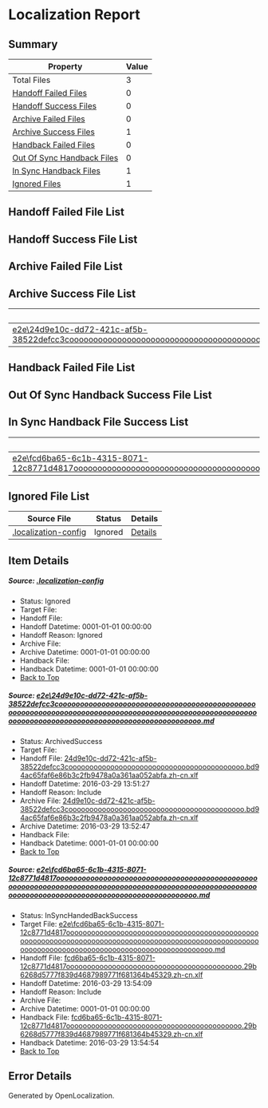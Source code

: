 # <a name='report-top'></a> Localization Report

## Summary
 Property | Value 
 -------- | ----- 
 Total Files | 3
[ Handoff Failed Files ](#handoff-failed-list)| 0
[ Handoff Success Files ](#handoff-success-list)| 0
[ Archive Failed Files ](#archive-failed-list)| 0
[ Archive Success Files ](#archive-success-list)| 1
[ Handback Failed Files ](#handback-failed-list)| 0
[ Out Of Sync Handback Files ](#outofsync-handback-success-list)| 0
[ In Sync Handback Files ](#insync-handback-success-list)| 1
[ Ignored Files ](#ignored-list)| 1

## <a name='handoff-failed-list'></a> Handoff Failed File List

## <a name='handoff-success-list'></a> Handoff Success File List

## <a name='archive-failed-list'></a> Archive Failed File List

## <a name='archive-success-list'></a> Archive Success File List
 Source File | Status | Details 
 ----------- | ------ | ------- 
 [e2e\24d9e10c-dd72-421c-af5b-38522defcc3cooooooooooooooooooooooooooooooooooooooooooooooooooooooooooooooooooooooooooooooooooooooooooooooooooooooooooooooooooooooooooooooooooooooooooooooooooooo.md](https://github.com/OpenLocalizationTest/oltest/blob/59883a28334d0b99aab450bc8a2962a148c3475f/e2e/24d9e10c-dd72-421c-af5b-38522defcc3cooooooooooooooooooooooooooooooooooooooooooooooooooooooooooooooooooooooooooooooooooooooooooooooooooooooooooooooooooooooooooooooooooooooooooooooooooooo.md) | ArchivedSuccess | [Details](#4b008e06bffeff95e146013b86936c0c1b329f8c1)

## <a name='handback-failed-list'></a> Handback Failed File List

## <a name='outofsync-handback-success-list'></a> Out Of Sync Handback Success File List

## <a name='insync-handback-success-list'></a> In Sync Handback File Success List
 Source File | Status | Details 
 ----------- | ------ | ------- 
 [e2e\fcd6ba65-6c1b-4315-8071-12c8771d4817ooooooooooooooooooooooooooooooooooooooooooooooooooooooooooooooooooooooooooooooooooooooooooooooooooooooooooooooooooooooooooooooooooooooooooooooooooooo.md](https://github.com/OpenLocalizationTest/oltest/blob/78535599b5b2d0d386a83a0d77af9ec76a72204c/e2e/fcd6ba65-6c1b-4315-8071-12c8771d4817ooooooooooooooooooooooooooooooooooooooooooooooooooooooooooooooooooooooooooooooooooooooooooooooooooooooooooooooooooooooooooooooooooooooooooooooooooooo.md) | InSyncHandedBackSuccess | [Details](#3aaaed84e6023afe7589f36d5e18c2dc31f60f1f2)

## <a name='ignored-list'></a> Ignored File List
 Source File | Status | Details 
 ----------- | ------ | ------- 
 [.localization-config](https://github.com/OpenLocalizationTest/oltest/blob/78535599b5b2d0d386a83a0d77af9ec76a72204c/.localization-config) | Ignored | [Details](#66aca4b1c2f43b14ec41e0e427345df94af1d5e10)

## Item Details
##### <a name='66aca4b1c2f43b14ec41e0e427345df94af1d5e10'></a> Source: [.localization-config](https://github.com/OpenLocalizationTest/oltest/blob/78535599b5b2d0d386a83a0d77af9ec76a72204c/.localization-config)
* Status: Ignored
* Target File: 
* Handoff File: 
* Handoff Datetime: 0001-01-01 00:00:00
* Handoff Reason: Ignored
* Archive File: 
* Archive Datetime: 0001-01-01 00:00:00
* Handback File: 
* Handback Datetime: 0001-01-01 00:00:00
* [Back to Top](#report-top)

##### <a name='4b008e06bffeff95e146013b86936c0c1b329f8c1'></a> Source: [e2e\24d9e10c-dd72-421c-af5b-38522defcc3cooooooooooooooooooooooooooooooooooooooooooooooooooooooooooooooooooooooooooooooooooooooooooooooooooooooooooooooooooooooooooooooooooooooooooooooooooooo.md](https://github.com/OpenLocalizationTest/oltest/blob/59883a28334d0b99aab450bc8a2962a148c3475f/e2e/24d9e10c-dd72-421c-af5b-38522defcc3cooooooooooooooooooooooooooooooooooooooooooooooooooooooooooooooooooooooooooooooooooooooooooooooooooooooooooooooooooooooooooooooooooooooooooooooooooooo.md)
* Status: ArchivedSuccess
* Target File: 
* Handoff File: [24d9e10c-dd72-421c-af5b-38522defcc3coooooooooooooooooooooooooooooooooooooooooo.bd94ac65faf6e86b3c2fb9478a0a361aa052abfa.zh-cn.xlf](https://github.com/OpenLocalizationTestOrg/olhandoff-e2e/blob/037f283e9ace9a1692ccc3d59e13fbd4256d84f4/ol-handoff/OpenLocalizationTestOrg/oltest.zh-cn/ci/ht/24d9e10c-dd72-421c-af5b-38522defcc3coooooooooooooooooooooooooooooooooooooooooo.bd94ac65faf6e86b3c2fb9478a0a361aa052abfa.zh-cn.xlf)
* Handoff Datetime: 2016-03-29 13:51:27
* Handoff Reason: Include
* Archive File: [24d9e10c-dd72-421c-af5b-38522defcc3coooooooooooooooooooooooooooooooooooooooooo.bd94ac65faf6e86b3c2fb9478a0a361aa052abfa.zh-cn.xlf](https://github.com/OpenLocalizationTestOrg/olhandoff-e2e/blob/498c1f4ead3ba5ec7297bf6241e96ea568436826/ol-handoff/OpenLocalizationTestOrg/oltest.zh-cn/ci/ht/archive/24d9e10c-dd72-421c-af5b-38522defcc3coooooooooooooooooooooooooooooooooooooooooo.bd94ac65faf6e86b3c2fb9478a0a361aa052abfa.zh-cn.xlf)
* Archive Datetime: 2016-03-29 13:52:47
* Handback File: 
* Handback Datetime: 0001-01-01 00:00:00
* [Back to Top](#report-top)

##### <a name='3aaaed84e6023afe7589f36d5e18c2dc31f60f1f2'></a> Source: [e2e\fcd6ba65-6c1b-4315-8071-12c8771d4817ooooooooooooooooooooooooooooooooooooooooooooooooooooooooooooooooooooooooooooooooooooooooooooooooooooooooooooooooooooooooooooooooooooooooooooooooooooo.md](https://github.com/OpenLocalizationTest/oltest/blob/78535599b5b2d0d386a83a0d77af9ec76a72204c/e2e/fcd6ba65-6c1b-4315-8071-12c8771d4817ooooooooooooooooooooooooooooooooooooooooooooooooooooooooooooooooooooooooooooooooooooooooooooooooooooooooooooooooooooooooooooooooooooooooooooooooooooo.md)
* Status: InSyncHandedBackSuccess
* Target File: [e2e\fcd6ba65-6c1b-4315-8071-12c8771d4817ooooooooooooooooooooooooooooooooooooooooooooooooooooooooooooooooooooooooooooooooooooooooooooooooooooooooooooooooooooooooooooooooooooooooooooooooooooo.md](https://github.com/OpenLocalizationTestOrg/oltest.zh-cn/blob/338b5458e80eccbcd843cb47b5a3f638fcd5e62d/e2e/fcd6ba65-6c1b-4315-8071-12c8771d4817ooooooooooooooooooooooooooooooooooooooooooooooooooooooooooooooooooooooooooooooooooooooooooooooooooooooooooooooooooooooooooooooooooooooooooooooooooooo.md)
* Handoff File: [fcd6ba65-6c1b-4315-8071-12c8771d4817oooooooooooooooooooooooooooooooooooooooooo.29b6268d5777f839d4687989771f681364b45329.zh-cn.xlf](https://github.com/OpenLocalizationTestOrg/olhandoff-e2e/blob/3de40d2efddaf9a28fa92b3ac817166ace518fc5/ol-handoff/OpenLocalizationTestOrg/oltest.zh-cn/ci/ht/fcd6ba65-6c1b-4315-8071-12c8771d4817oooooooooooooooooooooooooooooooooooooooooo.29b6268d5777f839d4687989771f681364b45329.zh-cn.xlf)
* Handoff Datetime: 2016-03-29 13:54:09
* Handoff Reason: Include
* Archive File: 
* Archive Datetime: 0001-01-01 00:00:00
* Handback File: [fcd6ba65-6c1b-4315-8071-12c8771d4817oooooooooooooooooooooooooooooooooooooooooo.29b6268d5777f839d4687989771f681364b45329.zh-cn.xlf](https://github.com/OpenLocalizationTestOrg/olhandback-e2e/blob/88c70f3f023ab5d7ba3234924e625664d51ebbc9/ol-handback/OpenLocalizationTestOrg/oltest.zh-cn/ci/ht/fcd6ba65-6c1b-4315-8071-12c8771d4817oooooooooooooooooooooooooooooooooooooooooo.29b6268d5777f839d4687989771f681364b45329.zh-cn.xlf)
* Handback Datetime: 2016-03-29 13:54:54
* [Back to Top](#report-top)


## Error Details

Generated by OpenLocalization.
